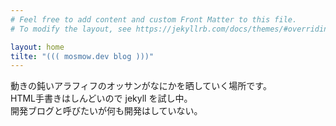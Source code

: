 ```yaml
---
# Feel free to add content and custom Front Matter to this file.
# To modify the layout, see https://jekyllrb.com/docs/themes/#overriding-theme-defaults

layout: home
tilte: "((( mosmow.dev blog )))"
---
```


動きの鈍いアラフィフのオッサンがなにかを晒していく場所です。  
HTML手書きはしんどいので jekyll を試し中。  
開発ブログと呼びたいが何も開発はしていない。  
